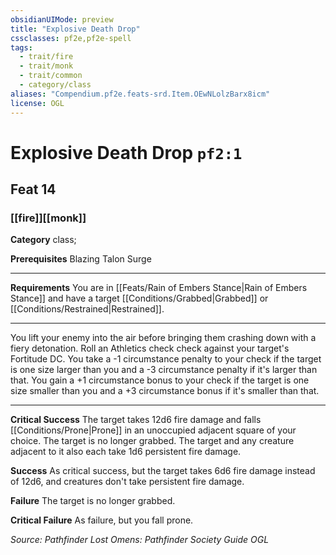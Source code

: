 ```yaml
---
obsidianUIMode: preview
title: "Explosive Death Drop"
cssclasses: pf2e,pf2e-spell
tags:
  - trait/fire
  - trait/monk
  - trait/common
  - category/class
aliases: "Compendium.pf2e.feats-srd.Item.OEwNLolzBarx8icm"
license: OGL
---
```

# Explosive Death Drop `pf2:1`
## Feat 14
### [[fire]][[monk]]

**Category** class; 



**Prerequisites** Blazing Talon Surge
* * *
**Requirements** You are in [[Feats/Rain of Embers Stance|Rain of Embers Stance]] and have a target [[Conditions/Grabbed|Grabbed]] or [[Conditions/Restrained|Restrained]].

* * *

You lift your enemy into the air before bringing them crashing down with a fiery detonation. Roll an Athletics check check against your target's Fortitude DC. You take a -1 circumstance penalty to your check if the target is one size larger than you and a -3 circumstance penalty if it's larger than that. You gain a +1 circumstance bonus to your check if the target is one size smaller than you and a +3 circumstance bonus if it's smaller than that.

* * *

**Critical Success** The target takes 12d6 fire damage and falls [[Conditions/Prone|Prone]] in an unoccupied adjacent square of your choice. The target is no longer grabbed. The target and any creature adjacent to it also each take 1d6 persistent fire damage.

**Success** As critical success, but the target takes 6d6 fire damage instead of 12d6, and creatures don't take persistent fire damage.

**Failure** The target is no longer grabbed.

**Critical Failure** As failure, but you fall prone.

*Source: Pathfinder Lost Omens: Pathfinder Society Guide*
*OGL*